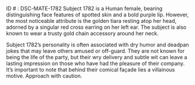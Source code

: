 ID # : DSC-MATE-1782
Subject 1782 is a Human female, bearing distinguishing face features of spotted skin and a bold purple lip. However, the most noticeable attribute is the golden tiara resting atop her head, adorned by a singular red cross earring on her left ear. The subject is also known to wear a trusty gold chain accessory around her neck. 

Subject 1782’s personality is often associated with dry humor and deadpan jokes that may leave others amused or off-guard. They are not known for being the life of the party, but their wry delivery and subtle wit can leave a lasting impression on those who have had the pleasure of their company. It’s important to note that behind their comical façade lies a villainous motive. Approach with caution.